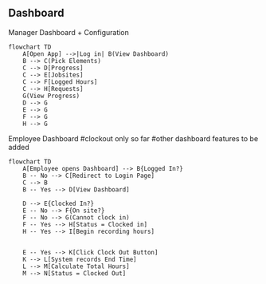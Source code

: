 

## Dashboard

Manager Dashboard + Configuration
```mermaid
flowchart TD
    A[Open App] -->|Log in| B(View Dashboard)
    B --> C(Pick Elements)
    C --> D[Progress]
    C --> E[Jobsites]
    C --> F[Logged Hours]
    C --> H[Requests]
    G(View Progress)
    D --> G
    E --> G
    F --> G
    H --> G
  ```

Employee Dashboard
#clockout only so far
#other dashboard features to be added
```mermaid
flowchart TD
    A[Employee opens Dashboard] --> B{Logged In?}
    B -- No --> C[Redirect to Login Page]
    C --> B
    B -- Yes --> D[View Dashboard]

    D --> E{Clocked In?}
    E -- No --> F{On site?}
    F -- No --> G(Cannot clock in)
    F -- Yes --> H[Status = Clocked in]
    H -- Yes --> I[Begin recording hours]
    

    E -- Yes --> K[Click Clock Out Button]
    K --> L[System records End Time]
    L --> M[Calculate Total Hours]
    M --> N[Status = Clocked Out]
